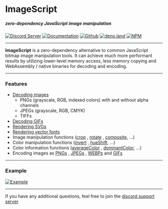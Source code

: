 # ImageScript
##### zero-dependency JavaScript image manipulation
[![Discord Server](https://img.shields.io/discord/691713541262147687.svg?label=Discord&logo=discord&logoColor=ffffff&color=7389D8&labelColor=6A7EC2&style=for-the-badge)](https://discord.gg/8hPrwAH)
[![Documentation](https://img.shields.io/badge/Documentation-informational?style=for-the-badge)](https://imagescript.pxlapi.dev/)
[![Github](https://img.shields.io/badge/Github-Repository-181717?logo=github&style=for-the-badge)](https://github.com/matmen/ImageScript)
[![deno.land](https://shields.io/badge/deno.land-gray?logo=deno&style=for-the-badge)](https://deno.land/x/imagescript@1.2.9)
[![NPM](https://nodei.co/npm/imagescript.png)](https://www.npmjs.com/package/imagescript)

---

**ImageScript** is a zero-dependency alternative to common JavaScript bitmap image manipulation tools. It can achieve
much more performant results by utilizing lower-level memory access, less memory copying and WebAssembly / native
binaries for decoding and encoding.

---

### Features

- [Decoding images](https://imagescript.pxlapi.dev/Image.html#.decode)
  - PNGs (grayscale, RGB, indexed colors) with and without alpha channels
  - JPEGs (grayscale, RGB, CMYK)
  - TIFFs
- [Decoding GIFs](https://imagescript.pxlapi.dev/GIF.html#.decode)
- [Rendering SVGs](https://imagescript.pxlapi.dev/Image.html#.renderSVG)
- [Rendering vector fonts](https://imagescript.pxlapi.dev/Image.html#.renderText)
- Image manipulation functions ([crop](https://imagescript.pxlapi.dev/Image.html#crop)
  , [rotate](https://imagescript.pxlapi.dev/Image.html#rotate)
  , [composite](https://imagescript.pxlapi.dev/Image.html#composite), ...)
- Color manipulation functions ([invert](https://imagescript.pxlapi.dev/Image.html##invert)
  , [hueShift](https://imagescript.pxlapi.dev/Image.html##hueshift), ...)
- Color information functions ([averageColor](https://imagescript.pxlapi.dev/Image.html#averageColor)
  , [dominantColor](https://imagescript.pxlapi.dev/Image.html#dominantColor), ...)
- Encoding images as [PNGs](https://imagescript.pxlapi.dev/Image.html#encode)
  , [JPEGs](https://imagescript.pxlapi.dev/Image.html#encodejpeg)
  , [WEBPs](https://imagescript.pxlapi.dev/Image.html#encodeWEBP)
  and [GIFs](https://imagescript.pxlapi.dev/GIF.html#encode)

---

### Example

[![Example](https://github.com/matmen/ImageScript/raw/master/tests/targets/readme.png)](https://github.com/matmen/ImageScript/blob/master/tests/readme.js)

---

If you have any additional questions, feel free to join the [discord support server](https://discord.gg/8hPrwAH).
